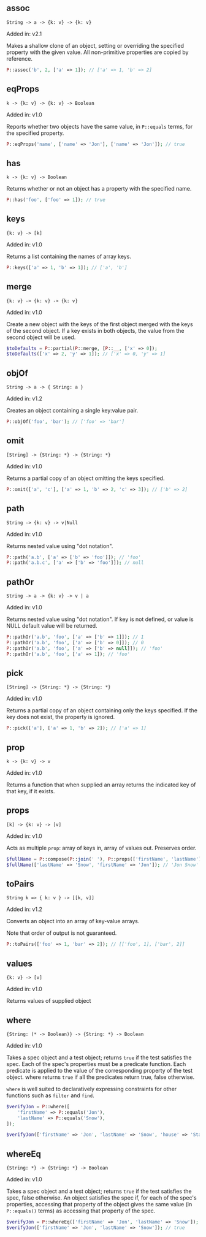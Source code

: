 ## assoc
`String -> a -> {k: v} -> {k: v}`

Added in: v2.1

Makes a shallow clone of an object, setting or overriding the specified property with the given value. All non-primitive properties are copied by reference.

```php
P::assoc('b', 2, ['a' => 1]); // ['a' => 1, 'b' => 2]
```

## eqProps
`k -> {k: v} -> {k: v} -> Boolean`

Added in: v1.0

Reports whether two objects have the same value, in `P::equals` terms, for the specified property.

```php
P::eqProps('name', ['name' => 'Jon'], ['name' => 'Jon']); // true
```

## has
`k -> {k: v} -> Boolean`

Returns whether or not an object has a property with the specified name.

```php
P::has('foo', ['foo' => 1]); // true
```

## keys
`{k: v} -> [k]`

Added in: v1.0

Returns a list containing the names of array keys.

```php
P::keys(['a' => 1, 'b' => 1]); // ['a', 'b']
```

## merge
`{k: v} -> {k: v} -> {k: v}`

Added in: v1.0

Create a new object with the keys of the first object merged with the keys of the second object. If a key exists in both objects, the value from the second object will be used.

```php
$toDefaults = P::partial(P::merge, [P::__, ['x' => 0]);
$toDefaults(['x' => 2, 'y' => 1]); // ['x' => 0, 'y' => 1]
```

## objOf
`String -> a -> { String: a }`

Added in: v1.2

Creates an object containing a single key:value pair.

```php
P::objOf('foo', 'bar'); // ['foo' => 'bar']
```

## omit
`[String] -> {String: *} -> {String: *}`

Added in: v1.0

Returns a partial copy of an object omitting the keys specified.

```php
P::omit(['a', 'c'], ['a' => 1, 'b' => 2, 'c' => 3]); // ['b' => 2]
```

## path
`String -> {k: v} -> v|Null`

Added in: v1.0

Returns nested value using "dot notation".

```php
P::path('a.b', ['a' => ['b' => 'foo']]); // 'foo'
P::path('a.b.c', ['a' => ['b' => 'foo']]); // null
```

## pathOr
`String -> a -> {k: v} -> v | a`

Added in: v1.0

Returns nested value using "dot notation". If key is not defined, or value is NULL default value will be returned.

```php
P::pathOr('a.b', 'foo', ['a' => ['b' => 1]]); // 1
P::pathOr('a.b', 'foo', ['a' => ['b' => 0]]); // 0
P::pathOr('a.b', 'foo', ['a' => ['b' => null]]); // 'foo'
P::pathOr('a.b', 'foo', ['a' => 1]); // 'foo'
```

## pick
`[String] -> {String: *} -> {String: *}`

Added in: v1.0

Returns a partial copy of an object containing only the keys specified. If the key does not exist, the property is ignored.

```php
P::pick(['a'], ['a' => 1, 'b' => 2]); // ['a' => 1]
```

## prop
`k -> {k: v} -> v`

Added in: v1.0

Returns a function that when supplied an array returns the indicated key of that key, if it exists.

## props
`[k] -> {k: v} -> [v]`

Added in: v1.0

Acts as multiple `prop`: array of keys in, array of values out. Preserves order.

```php
$fullName = P::compose(P::join(' '), P::props(['firstName', 'lastName']));
$fullName(['lastName' => 'Snow', 'firstName' => 'Jon']); // 'Jon Snow'
```

## toPairs
`String k => { k: v } -> [[k, v]]`

Added in: v1.2

Converts an object into an array of key-value arrays.

Note that order of output is not guaranteed.

```php
P::toPairs(['foo' => 1, 'bar' => 2]); // [['foo', 1], ['bar', 2]]
```

## values
`{k: v} -> [v]`

Added in: v1.0

Returns values of supplied object

## where
`{String: (* -> Boolean)} -> {String: *} -> Boolean`

Added in: v1.0

Takes a spec object and a test object; returns `true` if the test satisfies the spec. Each of the spec's properties must be a predicate function. Each predicate is applied to the value of the corresponding property of the test object. where returns `true` if all the predicates return true, false otherwise.

`where` is well suited to declaratively expressing constraints for other functions such as `filter` and `find`.

```php
$verifyJon = P::where([
    'firstName' => P::equals('Jon'),
    'lastName' => P::equals('Snow'),
]);

$verifyJon(['firstName' => 'Jon', 'lastName' => 'Snow', 'house' => 'Stark']); // true
```

## whereEq
`{String: *} -> {String: *} -> Boolean`

Added in: v1.0

Takes a spec object and a test object; returns `true` if the test satisfies the spec, false otherwise. An object satisfies the spec if, for each of the spec's properties, accessing that property of the object gives the same value (in `P::equals()` terms) as accessing that property of the spec.

```php
$verifyJon = P::whereEq(['firstName' => 'Jon', 'lastName' => 'Snow']);
$verifyJon(['firstName' => 'Jon', 'lastName' => 'Snow']); // true
```
